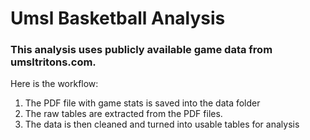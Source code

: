 # Umsl Basketball Analysis

### This analysis uses publicly available game data from umsltritons.com.

Here is the workflow:

1. The PDF file with game stats is saved into the data folder
2. The raw tables are extracted from the PDF files.
3. The data is then cleaned and turned into usable tables for analysis